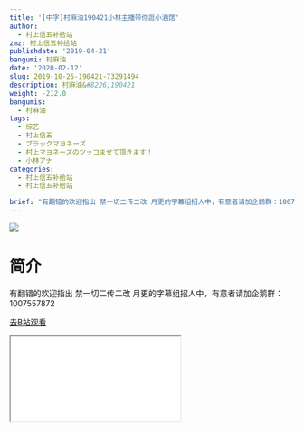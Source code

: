 ```yaml
---
title: '[中字]村麻油190421小林主播带你逛小酒馆'
author:
  - 村上信五补给站
zmz: 村上信五补给站
publishdate: '2019-04-21'
bangumi: 村麻油
date: '2020-02-12'
slug: 2019-10-25-190421-73291494
description: 村麻油&#8226;190421
weight: -212.0
bangumis:
  - 村麻油
tags:
  - 综艺
  - 村上信五
  - ブラックマヨネーズ
  - 村上マヨネーズのツッコませて頂きます！
  - 小林アナ
categories:
  - 村上信五补给站
  - 村上信五补给站

brief: "有翻错的欢迎指出 禁一切二传二改 月更的字幕组招人中，有意者请加企鹅群：1007557872"
---
```

![](https://raw.githubusercontent.com/tcgriffith/owaraisite/master/static/tmpimg/52c240b479f9d261310de450aba71a2d8ffc1b58.jpg.480.jpg)
# 简介  
有翻错的欢迎指出
禁一切二传二改
月更的字幕组招人中，有意者请加企鹅群：1007557872  

[去B站观看](https://www.bilibili.com/video/av73291494/)
<div class ="resp-container"><iframe class="testiframe" src="//player.bilibili.com/player.html?aid=73291494"", scrolling="no", allowfullscreen="true" > </iframe></div> 
